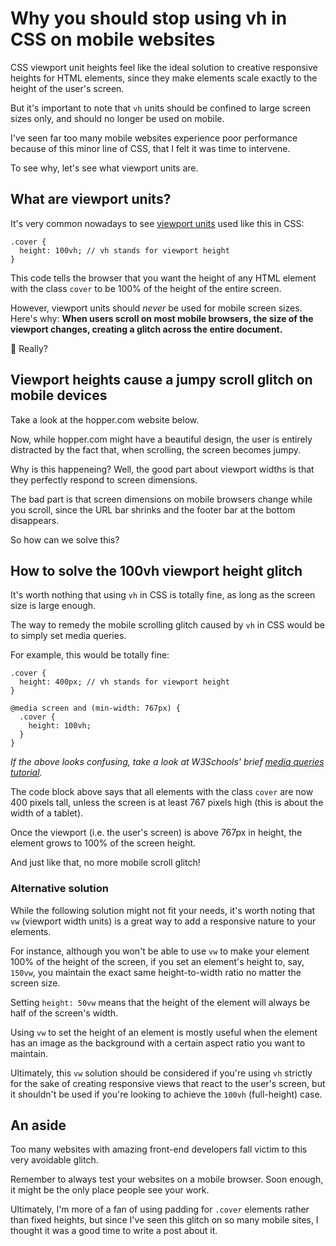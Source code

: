 # Why you should stop using vh in CSS on mobile websites

CSS viewport unit heights feel like the ideal solution to creative responsive heights for HTML elements, since they make elements scale exactly to the height of the user's screen. 

But it's important to note that `vh` units should be confined to large screen sizes only, and should no longer be used on mobile.

I've seen far too many mobile websites experience poor performance because of this minor line of CSS, that I felt it was time to intervene.

To see why, let's see what viewport units are.

## What are viewport units?

It's very common nowadays to see [viewport units](https://web-design-weekly.com/2014/11/18/viewport-units-vw-vh-vmin-vmax/) used like this in CSS:

```
.cover {
  height: 100vh; // vh stands for viewport height
}
```

This code tells the browser that you want the height of any HTML element with the class `cover` to be 100% of the height of the entire screen.

However, viewport units should *never* be used for mobile screen sizes. Here's why: **When users scroll on most mobile browsers, the size of the viewport changes, creating a glitch across the entire document.**

😬 Really?

## Viewport heights cause a jumpy scroll glitch on mobile devices

Take a look at the hopper.com website below.

<!--video of hopper scroll here-->

Now, while hopper.com might have a beautiful design, the user is entirely distracted by the fact that, when scrolling, the screen becomes jumpy.

Why is this happeneing? Well, the good part about viewport widths is that they perfectly respond to screen dimensions. 

The bad part is that screen dimensions on mobile browsers change while you scroll, since the URL bar shrinks and the footer bar at the bottom disappears.

So how can we solve this?

## How to solve the 100vh viewport height glitch

It's worth nothing that using `vh` in CSS is totally fine, as long as the screen size is large enough.

The way to remedy the mobile scrolling glitch caused by `vh` in CSS would be to simply set media queries.

For example, this would be totally fine:

```
.cover {
  height: 400px; // vh stands for viewport height
}

@media screen and (min-width: 767px) {
  .cover {
  	height: 100vh; 
  }
}
```

*If the above looks confusing, take a look at W3Schools' brief [media queries tutorial](https://www.w3schools.com/Css/css3_mediaqueries_ex.asp).*

The code block above says that all elements with the class `cover` are now 400 pixels tall, unless the screen is at least 767 pixels high (this is about the width of a tablet). 

Once the viewport (i.e. the user's screen) is above 767px in height, the element grows to 100% of the screen height.

And just like that, no more mobile scroll glitch!

### Alternative solution

While the following solution might not fit your needs, it's worth noting that `vw` (viewport width units) is a great way to add a responsive nature to your elements. 

For instance, although you won't be able to use `vw` to make your element 100% of the height of the screen, if you set an element's height to, say, `150vw`, you maintain the exact same height-to-width ratio no matter the screen size. 

Setting `height: 50vw` means that the height of the element will always be half of the screen's width.

Using `vw` to set the height of an element is mostly useful when the element has an image as the background with a certain aspect ratio you want to maintain.

Ultimately, this `vw` solution should be considered if you're using `vh` strictly for the sake of creating responsive views that react to the user's screen, but it shouldn't be used if you're looking to achieve the `100vh` (full-height) case.

## An aside

Too many websites with amazing front-end developers fall victim to this very avoidable glitch. 

Remember to always test your websites on a mobile browser. Soon enough, it might be the only place people see your work.

Ultimately, I'm more of a fan of using padding for `.cover` elements rather than fixed heights, but since I've seen this glitch on so many mobile sites, I thought it was a good time to write a post about it.